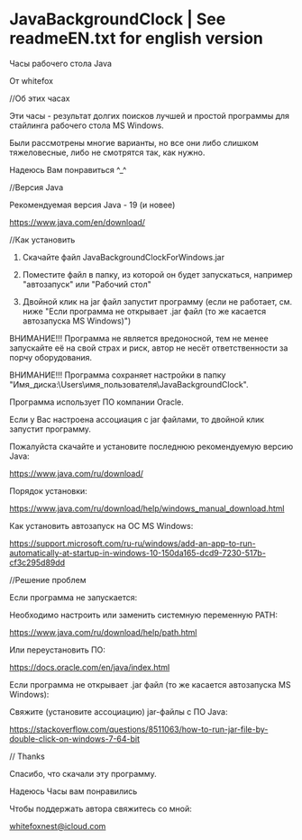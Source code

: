 # JavaBackgroundClock | See readmeEN.txt for english version

Часы рабочего стола Java

От whitefox

//Об этих часах

Эти часы - результат долгих поисков лучшей и простой программы для стайлинга рабочего стола MS Windows.

Были рассмотрены многие варианты, но все они либо слишком тяжеловесные, либо не смотрятся так, как нужно.

Надеюсь Вам понравиться ^_^

//Версия Java

Рекомендуемая версия Java - 19 (и новее)

https://www.java.com/en/download/

//Как установить

1) Скачайте файл JavaBackgroundClockForWindows.jar

2) Поместите файл в папку, из которой он будет запускаться, например "автозапуск" или "Рабочий стол"

3) Двойной клик на jar файл запустит программу (если не работает, см. ниже "Если программа не открывает .jar файл (то же касается автозапуска MS Windows)")

ВНИМАНИЕ!!! Программа не является вредоносной, тем не менее запускайте её на свой страх и риск, автор не несёт ответственности за порчу оборудования.

ВНИМАНИЕ!!! Программа сохраняет настройки в папку "Имя_диска:\Users\имя_пользователя\JavaBackgroundClock".

Программа использует ПО компании Oracle.

Если у Вас настроена ассоциация с jar файлами, то двойной клик запустит программу.

Пожалуйста скачайте и установите последнюю рекомендуемую версию Java:

https://www.java.com/ru/download/

Порядок установки:

https://www.java.com/ru/download/help/windows_manual_download.html

Как установить автозапуск на ОС MS Windows:

https://support.microsoft.com/ru-ru/windows/add-an-app-to-run-automatically-at-startup-in-windows-10-150da165-dcd9-7230-517b-cf3c295d89dd

//Решение проблем

Если программа не запускается:

Необходимо настроить или заменить системную переменную PATH:

https://www.java.com/ru/download/help/path.html

Или переустановить ПО:

https://docs.oracle.com/en/java/index.html

Если программа не открывает .jar файл (то же касается автозапуска MS Windows):

Свяжите (установите ассоциацию) jar-файлы с ПО Java:

https://stackoverflow.com/questions/8511063/how-to-run-jar-file-by-double-click-on-windows-7-64-bit

// Thanks

Спасибо, что скачали эту программу.

Надеюсь Часы вам понравились

Чтобы поддержать автора свяжитесь со мной:

whitefoxnest@icloud.com
